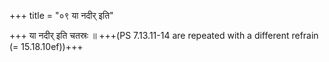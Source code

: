 +++
title = "०९ या नदीर् इति"

+++
या नदीर् इति चतस्रः ॥ +++(PS 7.13.11-14 are repeated with a different refrain (= 15.18.10ef))+++